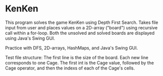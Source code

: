 # KenKen

This program solves the game KenKen using Depth First Search. Takes file input from user and places values on a 2D-array ("board") using recursive call within a for-loop. Both the unsolved and solved boards are displayed using Java's Swing GUI.

Practice with DFS, 2D-arrays, HashMaps, and Java's Swing GUI.

Test file structure:
The first line is the size of the board. Each new line corresponds to one Cage. The first int is the Cage value, followed by the Cage operator, and then the indexs of each of the Cage's cells.

